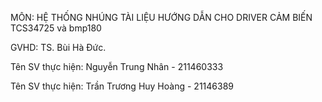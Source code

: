 MÔN: HỆ THỐNG NHÚNG
TÀI LIỆU HƯỚNG DẪN CHO DRIVER CẢM BIẾN TCS34725 và bmp180


GVHD:	TS. Bùi Hà Đức.

Tên SV thực hiện: Nguyễn Trung Nhân - 211460333

Tên SV thực hiện: Trần Trương Huy Hoàng - 21146389


